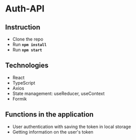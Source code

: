 # Auth-API

## Instruction

- Clone the repo
- Run **`npm install`**
- Run **`npm start`**

## Technologies

- React
- TypeScript
- Axios
- State management: useReducer, useContext
- Formik

## Functions in the application

- User authentication with saving the token in local storage
- Getting information on the user's token